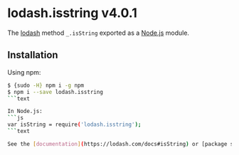 # lodash.isstring v4.0.1

The [lodash](https://lodash.com/) method `_.isString` exported as a [Node.js](https://nodejs.org/) module.

## Installation

Using npm:
```bash
$ {sudo -H} npm i -g npm
$ npm i --save lodash.isstring
```text

In Node.js:
```js
var isString = require('lodash.isstring');
```text

See the [documentation](https://lodash.com/docs#isString) or [package source](https://github.com/lodash/lodash/blob/4.0.1-npm-packages/lodash.isstring) for more details.
